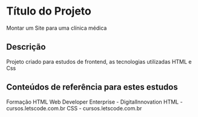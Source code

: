 # Título do Projeto

Montar um Site para uma clínica médica

## Descrição

Projeto criado para estudos de frontend, as tecnologias utilizadas HTML e Css

## Conteúdos de referência para estes estudos

Formação HTML Web Developer Enterprise - DigitalInnovation
HTML - cursos.letscode.com.br
CSS - cursos.letscode.com.br
